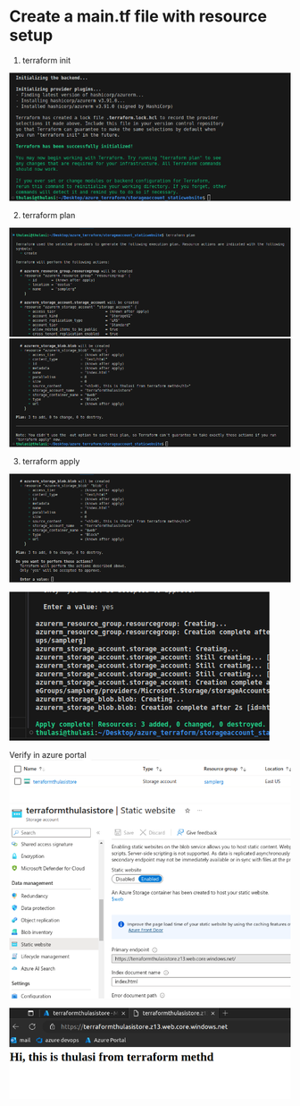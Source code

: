 # Create a main.tf file with resource setup

1. terraform init

![Alt text](image.png)


2. terraform plan


![Alt text](image-1.png)
![Alt text](image-2.png)

3. terraform apply

![Alt text](image-3.png)

![Alt text](image-4.png)


Verify in azure portal
![Alt text](image-5.png)
![Alt text](image-6.png)

![Alt text](image-7.png)
